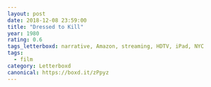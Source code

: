 ```yaml
---
layout: post 
date: 2018-12-08 23:59:00
title: "Dressed to Kill"
year: 1980
rating: 0.6
tags_letterboxd: narrative, Amazon, streaming, HDTV, iPad, NYC
tags:
  - film
category: Letterboxd
canonical: https://boxd.it/zPpyz
---
```

